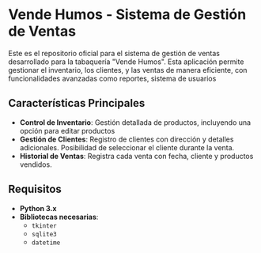 # Vende Humos - Sistema de Gestión de Ventas

Este es el repositorio oficial para el sistema de gestión de ventas desarrollado para la tabaquería "Vende Humos". Esta aplicación permite gestionar el inventario, los clientes, y las ventas de manera eficiente, con funcionalidades avanzadas como reportes, sistema de usuarios

## Características Principales

- **Control de Inventario**: Gestión detallada de productos, incluyendo una opción para editar productos
- **Gestión de Clientes**: Registro de clientes con dirección y detalles adicionales. Posibilidad de seleccionar el cliente durante la venta.
- **Historial de Ventas**: Registra cada venta con fecha, cliente y productos vendidos.

## Requisitos

- **Python 3.x**
- **Bibliotecas necesarias**:
  - `tkinter`
  - `sqlite3`
  - `datetime`
